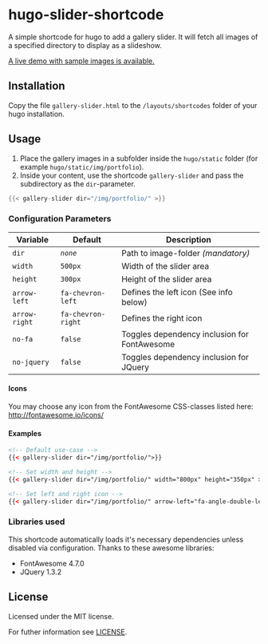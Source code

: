 # hugo-slider-shortcode
A simple shortcode for hugo to add a gallery slider. It will fetch all images of a specified directory to display as a slideshow.

[A live demo with sample images is available.](https://tbiering.github.io/hugo-slider-shortcode/demo/)

## Installation
Copy the file `gallery-slider.html` to the `/layouts/shortcodes` folder of your hugo installation.

## Usage
1. Place the gallery images in a subfolder inside the `hugo/static` folder (for example `hugo/static/img/portfolio`).
2. Inside your content, use the shortcode `gallery-slider` and pass the subdirectory as the `dir`-parameter.
```go
{{< gallery-slider dir="/img/portfolio/" >}}
```

### Configuration Parameters
| Variable | Default | Description |
| -------------- | ------- | ----------- |
| `dir` | *`none`* | Path to image-folder *(mandatory)* |
| `width` | `500px` | Width of the slider area |
| `height` | `300px` | Height of the slider area |
| `arrow-left` | `fa-chevron-left` | Defines the left icon (See info below) |
| `arrow-right` | `fa-chevron-right` | Defines the right icon |
| `no-fa` | `false` | Toggles dependency inclusion for FontAwesome |
| `no-jquery` | `false` | Toggles dependency inclusion for JQuery |

#### Icons
You may choose any icon from the FontAwesome CSS-classes listed here: http://fontawesome.io/icons/ 

#### Examples
```html
<!-- Default use-case -->
{{< gallery-slider dir="/img/portfolio/">}}

<!-- Set width and height -->
{{< gallery-slider dir="/img/portfolio/" width="800px" height="350px" >}}

<!-- Set left and right icon -->
{{< gallery-slider dir="/img/portfolio/" arrow-left="fa-angle-double-left" arrow-right="fa-angle-double-right" >}}
```

### Libraries used
This shortcode automatically loads it's necessary dependencies unless disabled via configuration. Thanks to these awesome libraries:
* FontAwesome 4.7.0
* JQuery 1.3.2

## License
Licensed under the MIT license.

For futher information see [LICENSE](LICENSE).